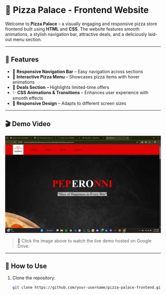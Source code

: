 # 🍕 Pizza Palace - Frontend Website

Welcome to **Pizza Palace** – a visually engaging and responsive pizza store frontend built using **HTML** and **CSS**. The website features smooth animations, a stylish navigation bar, attractive deals, and a deliciously laid-out menu section.

---

## 🎯 Features

- 🧭 **Responsive Navigation Bar** – Easy navigation across sections  
- 🍕 **Interactive Pizza Menu** – Showcases pizza items with hover animations  
- 💸 **Deals Section** – Highlights limited-time offers  
- ✨ **CSS Animations & Transitions** – Enhances user experience with smooth effects  
- 📱 **Responsive Design** – Adapts to different screen sizes

---

## 🎬 Demo Video

[![Watch the demo](./assets/thumbnail.jpg)](https://drive.google.com/file/d/1XUdLodE_AK35_p1EMP5V229j7Rc7BFZU/view?usp=sharing)

> 🎥 Click the image above to watch the live demo hosted on Google Drive.

---

## 🚀 How to Use

1. Clone the repository:
   ```bash
   git clone https://github.com/your-username/pizza-palace-frontend.git
